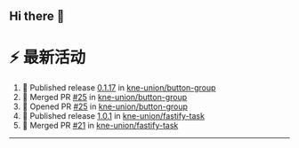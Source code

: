 ## Hi there 👋

<!--

**Here are some ideas to get you started:**

🙋‍♀️ A short introduction - what is your organization all about?
🌈 Contribution guidelines - how can the community get involved?
👩‍💻 Useful resources - where can the community find your docs? Is there anything else the community should know?
🍿 Fun facts - what does your team eat for breakfast?
🧙 Remember, you can do mighty things with the power of [Markdown](https://docs.github.com/github/writing-on-github/getting-started-with-writing-and-formatting-on-github/basic-writing-and-formatting-syntax)
-->


# ⚡ 最新活动

<!--START_SECTION:activity-->
1. 🚀 Published release [0.1.17](https://github.com/kne-union/button-group/releases/tag/0.1.17) in [kne-union/button-group](https://github.com/kne-union/button-group)
2. 🎉 Merged PR [#25](https://github.com/kne-union/button-group/pull/25) in [kne-union/button-group](https://github.com/kne-union/button-group)
3. 💪 Opened PR [#25](https://github.com/kne-union/button-group/pull/25) in [kne-union/button-group](https://github.com/kne-union/button-group)
4. 🚀 Published release [1.0.1](https://github.com/kne-union/fastify-task/releases/tag/1.0.1) in [kne-union/fastify-task](https://github.com/kne-union/fastify-task)
5. 🎉 Merged PR [#21](https://github.com/kne-union/fastify-task/pull/21) in [kne-union/fastify-task](https://github.com/kne-union/fastify-task)
<!--END_SECTION:activity-->

---
